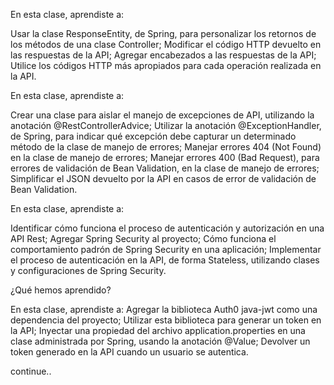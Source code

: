En esta clase, aprendiste a:

Usar la clase ResponseEntity, de Spring, para personalizar los retornos de los métodos de una clase Controller;
Modificar el código HTTP devuelto en las respuestas de la API;
Agregar encabezados a las respuestas de la API;
Utilice los códigos HTTP más apropiados para cada operación realizada en la API.

En esta clase, aprendiste a:

Crear una clase para aislar el manejo de excepciones de API, utilizando la anotación @RestControllerAdvice;
Utilizar la anotación @ExceptionHandler, de Spring, para indicar qué excepción debe capturar un determinado método de la clase de manejo de errores;
Manejar errores 404 (Not Found) en la clase de manejo de errores;
Manejar errores 400 (Bad Request), para errores de validación de Bean Validation, en la clase de manejo de errores;
Simplificar el JSON devuelto por la API en casos de error de validación de Bean Validation.

En esta clase, aprendiste a:

Identificar cómo funciona el proceso de autenticación y autorización en una API Rest;
Agregar Spring Security al proyecto;
Cómo funciona el comportamiento padrón de Spring Security en una aplicación;
Implementar el proceso de autenticación en la API, de forma Stateless, utilizando clases y configuraciones de Spring Security.

¿Qué hemos aprendido?

En esta clase, aprendiste a:
Agregar la biblioteca Auth0 java-jwt como una dependencia del proyecto;
Utilizar esta biblioteca para generar un token en la API;
Inyectar una propiedad del archivo application.properties en una clase administrada por Spring, usando la anotación @Value;
Devolver un token generado en la API cuando un usuario se autentica.

continue..
